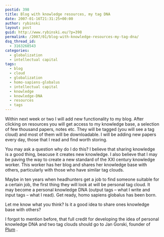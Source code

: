 ```yaml
---
postid: 398
title: Blog with knowledge resources, my tag DNA
date: 2007-01-16T21:31:25+00:00
author: rybinski
layout: post
guid: http://www.rybinski.eu/?p=398
permalink: /2007/01/blog-with-knowledge-resources-my-tag-dna/
dsq_thread_id:
  - 3163268543
categories:
  - globalization
  - intellectual capital
tags:
  - blog
  - cloud
  - globalization
  - homo-sapiens-globalus
  - intellectual capital
  - knowledge
  - knowledge-DNA
  - resources
  - tags
---
```

Within next week or two I will add new functionality to my blog. After clicking on resources you will get access to my knowledge base, a selection of few thousand papers, notes etc. They will be tagged (you will see a tag cloud) and most of them will be downloadable. I will be adding new papers every day, those that I read and find worth storing.

You may ask a question why do I do this? I believe that sharing knowledge is a good thing, beacuse it creates new knowledge. I also believe that I may be paving the way to create a new standard of the XXI century knowledge worker. This worker has her blog and shares her knowledge base with others, particularly with those who have similar tag clouds.

Maybe in ten years when headhunters get a job to find someone suitable for a certain job, the first thing they will look at will be personal tag cloud. It may become a personal knowledge DNA (output tags – what I write and input tags – what I read). Get ready, homo sapiens globalus has been born. 

Let me know what you think? Is it a good idea to share ones knowledge base with others?

I forgot to mention before, that full credit for developing the idea of personal knowledge DNA and two tag clouds should go to Jan Gorski, founder of [Plum](http://www.plum.com.pl/) .
